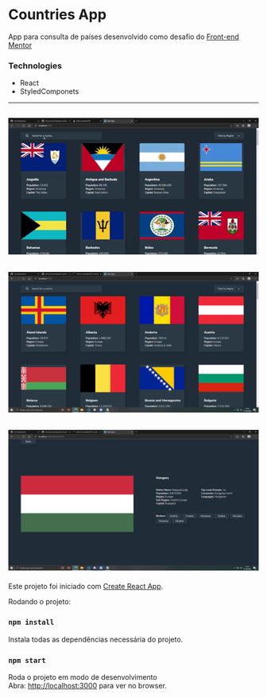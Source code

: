# Countries App
App para consulta de países desenvolvido como desafio do [Front-end Mentor](https://www.frontendmentor.io/) <br />

### Technologies

- React
- StyledComponets

---
![gif](https://github.com/franconienow/countries-app/blob/master/screenshots/gif-demo.gif)
---
![screenshot](https://github.com/franconienow/countries-app/blob/master/screenshots/screenshot1.png)
---
![screenshot](https://github.com/franconienow/countries-app/blob/master/screenshots/screenshot2.png)
---

Este projeto foi iniciado com [Create React App](https://github.com/facebook/create-react-app).

Rodando o projeto:

### `npm install`

Instala todas as dependências necessária do projeto.

### `npm start`

Roda o projeto em modo de desenvolvimento<br />
Abra: [http://localhost:3000](http://localhost:3000) para ver no browser.
